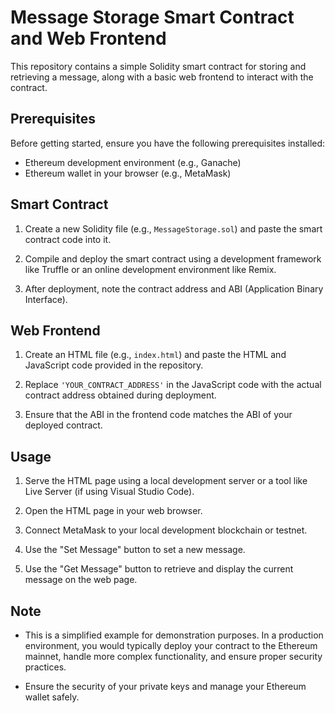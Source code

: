 # Message Storage Smart Contract and Web Frontend

This repository contains a simple Solidity smart contract for storing and retrieving a message, along with a basic web frontend to interact with the contract.

## Prerequisites

Before getting started, ensure you have the following prerequisites installed:

- Ethereum development environment (e.g., Ganache)
- Ethereum wallet in your browser (e.g., MetaMask)

## Smart Contract

1. Create a new Solidity file (e.g., `MessageStorage.sol`) and paste the smart contract code into it.

2. Compile and deploy the smart contract using a development framework like Truffle or an online development environment like Remix.

3. After deployment, note the contract address and ABI (Application Binary Interface).

## Web Frontend

1. Create an HTML file (e.g., `index.html`) and paste the HTML and JavaScript code provided in the repository.

2. Replace `'YOUR_CONTRACT_ADDRESS'` in the JavaScript code with the actual contract address obtained during deployment.

3. Ensure that the ABI in the frontend code matches the ABI of your deployed contract.

## Usage

1. Serve the HTML page using a local development server or a tool like Live Server (if using Visual Studio Code).

2. Open the HTML page in your web browser.

3. Connect MetaMask to your local development blockchain or testnet.

4. Use the "Set Message" button to set a new message.

5. Use the "Get Message" button to retrieve and display the current message on the web page.

## Note

- This is a simplified example for demonstration purposes. In a production environment, you would typically deploy your contract to the Ethereum mainnet, handle more complex functionality, and ensure proper security practices.

- Ensure the security of your private keys and manage your Ethereum wallet safely.

